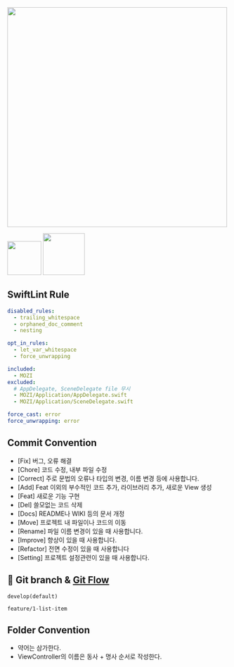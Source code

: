 <img src="https://user-images.githubusercontent.com/70688424/168721211-a90fef50-cffd-4e74-aea8-48ee38bea62b.png" width="500"/>

<img width="77" src="https://img.shields.io/badge/iOS-15.4+-silver"> <img width="95" src="https://img.shields.io/badge/Xcode-13.3.1-blue">

## SwiftLint Rule

```yml
disabled_rules:
  - trailing_whitespace
  - orphaned_doc_comment
  - nesting

opt_in_rules:
  - let_var_whitespace
  - force_unwrapping

included:
  - MOZI
excluded:
  # AppDelegate, SceneDelegate file 무시
  - MOZI/Application/AppDelegate.swift
  - MOZI/Application/SceneDelegate.swift

force_cast: error
force_unwrapping: error
```

## Commit Convention

- [Fix] 버그, 오류 해결
- [Chore] 코드 수정, 내부 파일 수정
- [Correct] 주로 문법의 오류나 타입의 변경, 이름 변경 등에 사용합니다.
- [Add] Feat 이외의 부수적인 코드 추가, 라이브러리 추가, 새로운 View 생성
- [Feat] 새로운 기능 구현
- [Del] 쓸모없는 코드 삭제
- [Docs] README나 WIKI 등의 문서 개정
- [Move] 프로젝트 내 파일이나 코드의 이동
- [Rename] 파일 이름 변경이 있을 때 사용합니다.
- [Improve] 향상이 있을 때 사용합니다.
- [Refactor] 전면 수정이 있을 때 사용합니다
- [Setting] 프로젝트 설정관련이 있을 때 사용합니다.

## 🔀 Git branch & [Git Flow](https://techblog.woowahan.com/2553/)

```
develop(default)

feature/1-list-item
```

## Folder Convention

- 약어는 삼가한다.
- ViewController의 이름은 동사 + 명사 순서로 작성한다.
